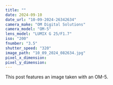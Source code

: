 ```yaml
---
title: ""
date: 2024-09-10
date_url: "10-09-2024-26342634"
camera_make: "OM Digital Solutions"
camera_model: "OM-5"
lens_model: "LUMIX G 25/F1.7"
iso: "200"
fnumber: "3.5"
shutter_speed: "320"
image_path: "10_09_2024_082634.jpg"
pixel_x_dimension: 
pixel_y_dimension: 
---
```


This post features an image taken with an OM-5.